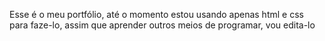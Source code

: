 Esse é o meu portfólio, até o momento estou usando apenas html e css para faze-lo, assim que aprender outros meios de programar, vou edita-lo
